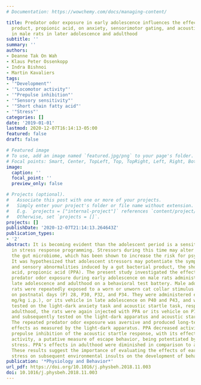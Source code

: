```yaml
---
# Documentation: https://wowchemy.com/docs/managing-content/

title: Predator odor exposure in early adolescence influences the effects of the bacterial
  product, propionic acid, on anxiety, sensorimotor gating, and acoustic startle response
  in male rats in later adolescence and adulthood
subtitle: ''
summary: ''
authors:
- Deanne Tak On Wah
- Klaus Peter Ossenkopp
- Indra Bishnoi
- Martin Kavaliers
tags:
- '"Development"'
- '"Locomotor activity"'
- '"Prepulse inhibition"'
- '"Sensory sensitivity"'
- '"Short chain fatty acid"'
- '"Stress"'
categories: []
date: '2019-01-01'
lastmod: 2020-12-07T16:14:13-05:00
featured: false
draft: false

# Featured image
# To use, add an image named `featured.jpg/png` to your page's folder.
# Focal points: Smart, Center, TopLeft, Top, TopRight, Left, Right, BottomLeft, Bottom, BottomRight.
image:
  caption: ''
  focal_point: ''
  preview_only: false

# Projects (optional).
#   Associate this post with one or more of your projects.
#   Simply enter your project's folder or file name without extension.
#   E.g. `projects = ["internal-project"]` references `content/project/deep-learning/index.md`.
#   Otherwise, set `projects = []`.
projects: []
publishDate: '2020-12-07T21:14:13.264643Z'
publication_types:
- '2'
abstract: It is becoming evident than the adolescent period is a sensitive period
  in stress response programming. Stressors during this time may alter signaling from
  the gut microbiome, which has been shown to increase the risk for psychiatric disorders.
  It was hypothesized that adolescent stressors may potentiate the symptoms of anxiety
  and sensory abnormalities induced by a gut bacterial product, the short-chain fatty
  acid, propionic acid (PPA). The present study investigated the effects of repeated
  predator odor exposure during early adolescence on male rats administered PPA in
  late adolescence and adulthood on a behavioral test battery. Male adolescent Long-Evans
  rats were repeatedly exposed to a worn or unworn cat collar stimulus in early adolescence
  on postnatal days (P) 28, P30, P32, and P34. They were administered either PPA (500
  mg/kg i.p.), or its vehicle in late adolescence on P40 and P43, and were subsequently
  tested on the light-dark anxiety task and acoustic startle task, respectively. In
  adulthood, the rats were again injected with PPA or its vehicle on P74 and P77,
  and subsequently tested on the light-dark apparatus and acoustic startle task, respectively.
  The repeated predator odor exposure was aversive and produced long-term anxiogenic
  effects as measured by the light-dark apparatus. PPA decreased activity and percent
  prepulse inhibition of the acoustic startle response, with its effects on vertical
  activity, a putative measure of escape behavior, being potentiated by prior predator
  stress. PPA's effects in adulthood were diminished in comparison to adolescence.
  These results suggest the importance of evaluating the effects of early adolescent
  stress on subsequent environmental insults on the development of behavioral abnormalities.
publication: '*Physiology and Behavior*'
url_pdf: https://doi.org/10.1016/j.physbeh.2018.11.003
doi: 10.1016/j.physbeh.2018.11.003
---
```

